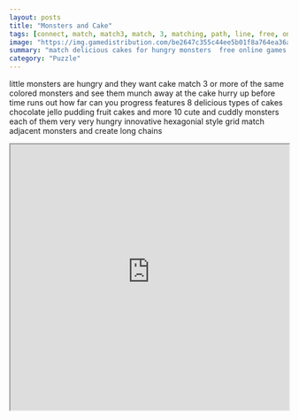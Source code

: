 ```yaml
---
layout: posts
title: "Monsters and Cake"
tags: [connect, match, match3, match, 3, matching, path, line, free, online, games, oyna, game, free, games, play, play, games]
image: "https://img.gamedistribution.com/be2647c355c44ee5b01f8a764ea36ad1-1280x550.jpeg"
summary: "match delicious cakes for hungry monsters  free online games oyna game free games play play games"
category: "Puzzle"
---
```


little monsters are hungry and they want cake match 3 or more of the same colored monsters and see them munch away at the cake hurry up before time runs out how far can you progress features 8 delicious types of cakes chocolate jello pudding fruit cakes and more 10 cute and cuddly monsters each of them very very hungry innovative hexagonial style grid match adjacent monsters and create long chains

<iframe width="100%" height="480px;" src="https://html5.gamedistribution.com/be2647c355c44ee5b01f8a764ea36ad1/"></iframe>